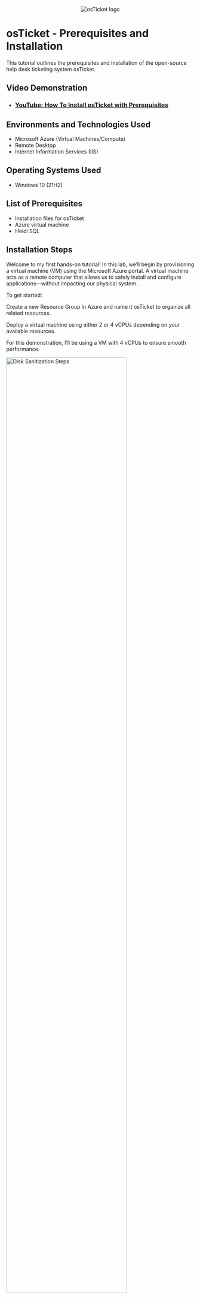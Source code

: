 <p align="center">
<img src="https://i.imgur.com/Clzj7Xs.png" alt="osTicket logo"/>
</p>

<h1>osTicket - Prerequisites and Installation</h1>
This tutorial outlines the prerequisites and installation of the open-source help desk ticketing system osTicket.<br />


<h2>Video Demonstration</h2>

- ### [YouTube: How To Install osTicket with Prerequisites](https://www.youtube.com)

<h2>Environments and Technologies Used</h2>

- Microsoft Azure (Virtual Machines/Compute)
- Remote Desktop
- Internet Information Services (IIS)

<h2>Operating Systems Used </h2>

- Windows 10</b> (21H2)

<h2>List of Prerequisites</h2>

- Installation files for osTicket
- Azure virtual machine
- Heidi SQL

<h2>Installation Steps</h2>
<p>
Welcome to my first hands-on tutorial! In this lab, we’ll begin by provisioning a virtual machine (VM) using the Microsoft Azure portal. A virtual machine acts as a remote computer that allows us to safely install and configure applications—without impacting our physical system.

To get started:

Create a new Resource Group in Azure and name it osTicket to organize all related resources.

Deploy a virtual machine using either 2 or 4 vCPUs depending on your available resources.

For this demonstration, I’ll be using a VM with 4 vCPUs to ensure smooth performance.
<p>
<img src="https://i.imgur.com/9y8HV1c.png" width="80%" alt="Disk Sanitization Steps"/>
</p>
<br />


<p>
Once your virtual machine has been successfully deployed, the next step is to connect to it via Remote Desktop Protocol (RDP).

In the Azure portal, go to your VM's overview page.

Locate and copy the Public IPv4 address of the VM.

Open your RDP client and connect using the IP address.

Mac Users:

You’ll need to download the Microsoft Remote Desktop app from the Mac App Store if you haven’t already.

Once connected, log in using the username and password you set during the VM creation process.
</p>
<p>
<img src="https://i.imgur.com/x93jbDZ.png" width="80%" alt="Disk Sanitization Steps"/>
</p>
<br />

<p>
Now that you're connected to your virtual machine, the next step is to enable IIS (Internet Information Services) — the web server that will host the osTicket application.

Follow these steps:

Open the Control Panel

Click on “Uninstall a Program”

In the left sidebar, select “Turn Windows features on or off”

In the list that appears, scroll down and check the box for "Internet Information Services"

Click OK to install IIS.

This process may take a few minutes to complete.

Once installed, IIS will be ready to serve your PHP-based web application. You can test that it's working by opening a browser on the VM and navigating to http://localhost — you should see the default IIS welcome page.
</p>
<p>
<img src="https://i.imgur.com/OF6ho1G.png" width="80%" alt="Disk Sanitization Steps"/>
</p>
<br />

<p>
With IIS now enabled, the next step is to install the Web Platform Installer (Web PI). This tool simplifies the process of downloading and installing the components required for osTicket, such as PHP, MySQL, and other necessary extensions.

Use the following link to access all the files you'll need for this setup:
- [Download osTicket Lab Files & Web Platform Installer](https://drive.google.com/drive/u/0/folders/1APMfNyfNzcxZC6EzdaNfdZsUwxWYChf6)

Open the link above

Download and run the Web Platform Installer from the provided files

Follow the prompts to complete the installation
</p>
<p>
<img src="https://i.imgur.com/BbmzmYb.png" height="400%" width="80%" alt="Disk Sanitization Steps"/>
</p>
<br />

<p>
Once the Web Platform Installer (Web PI) is installed, we’ll use it to install the necessary backend components for osTicket.

Inside Web Platform Installer:
Launch Web Platform Installer

Use the search bar to find and install:
- MySQL 5.5
- PHP (select the x86 versions, up to version 7.3)

Next download osTicket. Then extract and copy the "upload" folder into c:\inetpub\wwwroot. Afterwards rename the folder to osTicket
</p>
<p>
<img src="https://i.imgur.com/3bL41Ax.png" height="400%" width="80%" alt="Disk Sanitization Steps"/>
</p>
<br />

<p>
With all dependencies installed, it’s time to access the osTicket setup through your browser.

Open IIS Manager on your virtual machine

In the left-hand sidebar, expand:
- Sites → Default Web Site → osTicket (or the folder where you placed the osTicket files)

With the osTicket site selected, look to the right-hand "Actions" pane and click:
- “Browse *.80”

This will launch your default web browser and open the osTicket web installer using the local server URL (typically http://localhost/osTicket).
</p>
<p>
<img src="https://i.imgur.com/DFrkgwD.png" height="400%" width="80%" alt="Disk Sanitization Steps"/>
</p>
<br />

<p>
Before completing the osTicket installation, we need to ensure that essential PHP extensions are enabled through PHP Manager in IIS.

Steps to Enable Extensions:

Open IIS Manager

Navigate to:
- Sites → Default Web Site → osTicket

In the Features View, double-click on PHP Manager

Click on “Disable or enable an extension”

From the list of available extensions, enable the following:
- php_intl.dll
- php_opcache.dll
</p>
<p>
<img src="https://i.imgur.com/gqy1cHT.png" height="400%" width="80%" alt="Disk Sanitization Steps"/>
</p>
<br />

<p>
To complete the installation, you’ll need to rename and secure the osTicket configuration file.

Step-by-Step Instructions:

Navigate to the following folder on your VM:
- C:\inetpub\wwwroot\osTicket\include\

Locate the file named:
- ost-sampleconfig.php

Rename this file to:
- ost-config.php

After renaming the file, you need to restrict its permissions to protect sensitive configuration data.

Steps to Secure ost-config.php:
- Right-click on the file → Properties
- Go to the Security tab → click Advanced
- Click “Disable inheritance”
- When prompted, choose “Remove all inherited permissions from this object”
- Click “Add” → Select a principal → Type in Everyone → click OK
- Under Permissions, check Full Control and click OK
- Apply the changes and close all dialog boxes
</p>
<p>
<img src="https://i.imgur.com/6CA6htT.png" height="400%" width="80%" alt="Disk Sanitization Steps"/>
</p>
<p>
<img src="https://i.imgur.com/k75bCyb.png" height="400%" width="80%" alt="Disk Sanitization Steps"/>
</p>
<br />

<p>
With all configurations and permissions set, return to your browser to complete the web-based osTicket installation.

Steps:
- In your browser (e.g., http://localhost/osTicket), click the “Continue” button to proceed with the installer.

You’ll be prompted to configure basic help desk settings:
- Help Desk Name – Choose a name that represents your support environment (e.g., Acme Support Portal)
- Default System Email – Select or enter an email address that will receive all incoming support tickets from users
<p>
<img src="https://i.imgur.com/vd3Ex6A.png" height="4000%" width="80%" alt="Disk Sanitization Steps"/>
</p>
<br />

<p>
Final Configuration in the Browser
In the osTicket web installer, fill in your MySQL database details:
- MySQL Database: 
- MySQL Username:
- MySQL Password: 

Click “Install Now!” to complete the installation.

If everything was configured correctly, you should see a confirmation message — osTicket has been successfully installed!

Post-Installation Cleanup (Very Important)
To secure your environment, complete the following cleanup tasks:

Delete the Setup Directory:
- Navigate to: C:\inetpub\wwwroot\osTicket\setup
- Delete the entire setup folder

This prevents reinstallation and blocks potential attackers from accessing the installer.

Secure the Configuration File:
- Go to: C:\inetpub\wwwroot\osTicket\include\ost-config.php
- Right-click the file → Properties → Security
- Set Permissions to Read-only for all users

Logging into the Admin Panel
You can now access the osTicket admin dashboard:
- Log in with the admin credentials you created during the initial setup.
</p>



